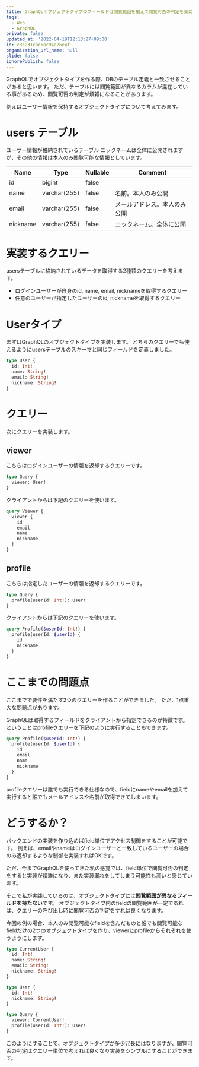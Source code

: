```yaml
---
title: GraphQLオブジェクトタイプのフィールドは閲覧範囲を揃えて閲覧可否の判定を楽にしよう
tags:
  - Web
  - GraphQL
private: false
updated_at: '2022-04-19T12:13:27+09:00'
id: c3c231cac5ac94a26e4f
organization_url_name: null
slide: false
ignorePublish: false
---
```

GraphQLでオブジェクトタイプを作る際、DBのテーブル定義と一致させることがあると思います。
ただ、テーブルには閲覧範囲が異なるカラムが混在している事があるため、閲覧可否の判定が煩雑になることがあります。

例えばユーザー情報を保持するオブジェクトタイプについて考えてみます。

# users テーブル
ユーザー情報が格納されているテーブル
ニックネームは全体に公開されますが、その他の情報は本人のみ閲覧可能な情報としています。

| Name | Type | Nullable | Comment |
| ---- | ---- | -------- | ------- |
| id | bigint | false ||
| name | varchar(255) | false |名前。本人のみ公開|
| email | varchar(255) | false |メールアドレス。本人のみ公開|
| nickname | varchar(255) | false |ニックネーム。全体に公開|

# 実装するクエリー

usersテーブルに格納されているデータを取得する2種類のクエリーを考えます。

* ログインユーザーが自身のid, name, email, nicknameを取得するクエリー
* 任意のユーザーが指定したユーザーのid, nicknameを取得するクエリー

# Userタイプ

まずはGraphQLのオブジェクトタイプを実装します。
どちらのクエリーでも使えるようにusersテーブルのスキーマと同じフィールドを定義しました。

```graphql
type User {
  id: Int!
  name: String!
  email: String!
  nickname: String!
}
```

# クエリー

次にクエリーを実装します。

## viewer

こちらはログインユーザーの情報を返却するクエリーです。

```graphql
type Query {
  viewer: User!
}
```

クライアントからは下記のクエリーを使います。

```graphql
query Viewer {
  viewer {
    id
    email
    name
    nickname
  }
}
```

## profile

こちらは指定したユーザーの情報を返却するクエリーです。

```graphql
type Query {
  profile(userId: Int!): User!
}
```

クライアントからは下記のクエリーを使います。

```graphql
query Profile($userId: Int!) {
  profile(userId: $userId) {
    id
    nickname
  }
}
```

# ここまでの問題点

ここまでで要件を満たす2つのクエリーを作ることができました。
ただ、1点重大な問題点があります。

GraphQLは取得するフィールドをクライアントから指定できるのが特徴です。
ということはprofileクエリーを下記のように実行することもできます。

```graphql
query Profile($userId: Int!) {
  profile(userId: $userId) {
    id
    email
    name
    nickname
  }
}
```

profileクエリーは誰でも実行できる仕様なので、fieldにnameやemailを加えて実行すると誰でもメールアドレスや名前が取得できてしまいます。

# どうするか？

バックエンドの実装を作り込めばfield単位でアクセス制御をすることが可能です。
例えば、emailやnameはログインユーザーと一致しているユーザーの場合のみ返却するような制御を実装すればOKです。

ただ、今までGraphQLを使ってきた私の感覚では、field単位で閲覧可否の判定をすると実装が煩雑になり、また実装漏れをしてしまう可能性も高いと感じています。

そこで私が実践しているのは、オブジェクトタイプには<b>閲覧範囲が異なるフィールドを持たない</b>です。
オブジェクトタイプ内のfieldの閲覧範囲が一定であれば、クエリーの呼び出し時に閲覧可否の判定をすれば良くなります。

今回の例の場合、本人のみ閲覧可能なfieldを含んだものと誰でも閲覧可能なfieldだけの2つのオブジェクトタイプを作り、viewerとprofileからそれぞれを使うようにします。

```graphql
type CurrentUser {
  id: Int!
  name: String!
  email: String!
  nickname: String!
}

type User {
  id: Int!
  nickname: String!
}

type Query {
  viewer: CurrentUser!
  profile(userId: Int!): User!
}
```

このようにすることで、オブジェクトタイプが多少冗長にはなりますが、閲覧可否の判定はクエリー単位で考えれば良くなり実装をシンプルにすることができます。
